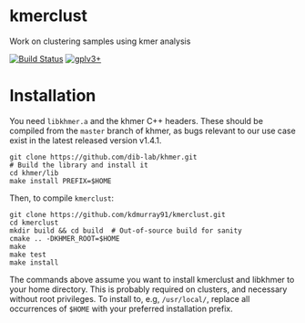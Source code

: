 kmerclust
=========

Work on clustering samples using kmer analysis

[![Build Status](http://biojenkins.anu.edu.au/job/kmerclust/badge/icon)](http://biojenkins.anu.edu.au/job/kmerclust/)
[![gplv3+](https://img.shields.io/badge/license-GPLv3-blue.svg)](https://www.gnu.org/licenses/gpl.html)

Installation
============


You need `libkhmer.a` and the khmer C++ headers. These should be compiled from
the `master` branch of khmer, as bugs relevant to our use case exist in the
latest released version v1.4.1.

    git clone https://github.com/dib-lab/khmer.git
    # Build the library and install it
    cd khmer/lib
    make install PREFIX=$HOME

Then, to compile `kmerclust`:

    git clone https://github.com/kdmurray91/kmerclust.git
    cd kmerclust
    mkdir build && cd build  # Out-of-source build for sanity
    cmake .. -DKHMER_ROOT=$HOME
    make
    make test
    make install

The commands above assume you want to install kmerclust and libkhmer to your
home directory. This is probably required on clusters, and necessary without
root privileges. To install to, e.g, `/usr/local/`, replace all occurrences of
`$HOME` with your preferred installation prefix.
